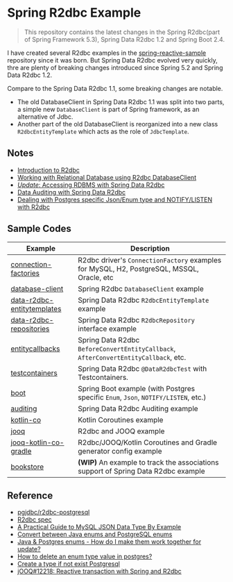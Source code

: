# Spring R2dbc Example

>This repository contains the latest changes in the Spring R2dbc(part of Spring Framework 5.3), Spring Data R2dbc 1.2 and Spring Boot 2.4.

I have created several R2dbc examples in the [spring-reactive-sample](https://github.com/hantsy/spring-reactive-sample/) repository since it was born. But Spring Data R2dbc evolved very quickly, thre are plenty of breaking changes introduced since Spring 5.2 and Spring Data R2dbc 1.2.

Compare to the Spring Data R2dbc 1.1, some breaking changes are notable.
* The old DatabaseClient in Spring Data R2dbc 1.1 was split into two parts, a simple new `DatabaseClient` is part of Spring framework, as an alternative of Jdbc.
* Another part of the old DatabaseClient is reorganized into a new class `R2dbcEntityTemplate` which acts as the role of `JdbcTemplate`.

## Notes

* [Introduction to R2dbc](./docs/intro.md)
* [Working with Relational Database using R2dbc DatabaseClient](./docs/database-client.md)
* [*Update*: Accessing RDBMS with Spring Data R2dbc](./docs/data-r2dbc.md)
* [Data Auditing with Spring Data R2dbc](./docs/auditing.md)
* [Dealing with Postgres specific Json/Enum type and NOTIFY/LISTEN with R2dbc](./docs/pg.md)

  

## Sample Codes
| Example | Description |
|---|---|
| [connection-factories](https://github.com/hantsy/spring-r2dbc-sample/tree/master/connection-factories)  | R2dbc driver's `ConnectionFactory` examples for MySQL, H2, PostgreSQL, MSSQL, Oracle, etc|
| [database-client](https://github.com/hantsy/spring-r2dbc-sample/tree/master/database-client) |  Spring R2dbc `DatabaseClient` example |
| [data-r2dbc-entitytemplates](https://github.com/hantsy/spring-r2dbc-sample/tree/master/data-r2dbc-entitytemplate) |  Spring Data R2dbc  `R2dbcEntityTemplate` example |
| [data-r2dbc-repositories](https://github.com/hantsy/spring-r2dbc-sample/tree/master/data-r2dbc-repositories)  | Spring Data R2dbc `R2dbcRepository` interface example |
| [entitycallbacks](https://github.com/hantsy/spring-r2dbc-sample/tree/master/entitycallbacks)  | Spring Data R2dbc `BeforeConvertEntityCallback`, `AfterConvertEntityCallback`, etc. |
| [testcontainers](https://github.com/hantsy/spring-r2dbc-sample/tree/master/testcontainers) | Spring Data R2dbc `@DataR2dbcTest` with Testcontainers. |
| [boot](https://github.com/hantsy/spring-r2dbc-sample/tree/master/boot) | Spring Boot example (with Postgres specific `Enum`, `Json`, `NOTIFY/LISTEN`, etc.)|
| [auditing](https://github.com/hantsy/spring-r2dbc-sample/tree/master/auditing)  | Spring Data R2dbc Auditing example |
| [kotlin-co](https://github.com/hantsy/spring-r2dbc-sample/tree/master/kotlin-co)  | Kotlin Coroutines example |
| [jooq](https://github.com/hantsy/spring-r2dbc-sample/tree/master/jooq)  | R2dbc and JOOQ example |
| [jooq-kotlin-co-gradle](https://github.com/hantsy/spring-r2dbc-sample/tree/master/jooq-kotlin-co-gradle)  | R2dbc/JOOQ/Kotlin Coroutines and Gradle generator config example |
| [bookstore](https://github.com/hantsy/spring-r2dbc-sample/tree/master/bookstore)  | **(WIP)** An example to track the associations support of Spring Data  R2dbc example |

## Reference

* [pgjdbc/r2dbc-postgresql](https://github.com/pgjdbc/r2dbc-postgresql)
* [R2dbc spec ](https://r2dbc.io/spec/0.8.2.RELEASE/spec/html/)
* [A Practical Guide to MySQL JSON Data Type By Example](https://www.mysqltutorial.org/mysql-json/)
* [Convert between Java enums and PostgreSQL enums](https://www.gotoquiz.com/web-coding/programming/java-programming/convert-between-java-enums-and-postgresql-enums/)
* [Java & Postgres enums - How do I make them work together for update?](https://stackoverflow.com/questions/40356750/java-postgres-enums-how-do-i-make-them-work-together-for-update)
* [How to delete an enum type value in postgres?](https://stackoverflow.com/questions/25811017/how-to-delete-an-enum-type-value-in-postgres)
* [Create a type if not exist Postgresql](https://stackoverflow.com/questions/56647514/create-a-type-if-not-exist-postgresql)
* [jOOQ#12218: Reactive transaction with Spring and R2dbc](https://github.com/jOOQ/jOOQ/issues/12218)
